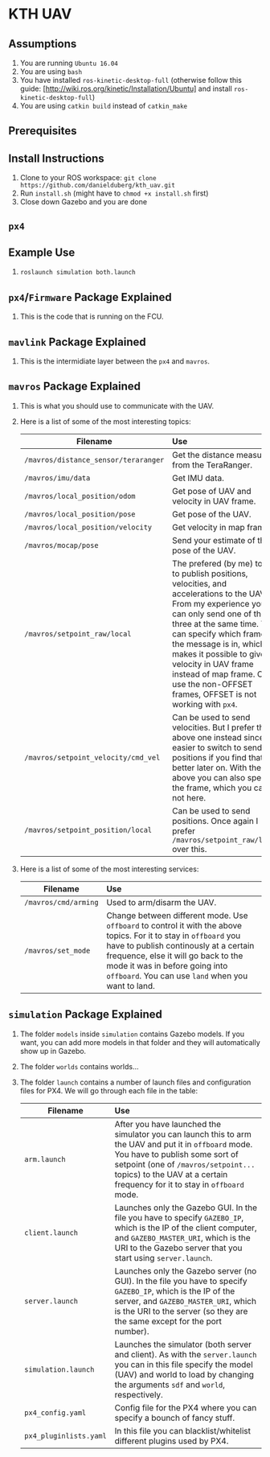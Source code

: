 # KTH UAV

## Assumptions
1. You are running `Ubuntu 16.04`
2. You are using `bash`
3. You have installed `ros-kinetic-desktop-full` (otherwise follow this guide: [http://wiki.ros.org/kinetic/Installation/Ubuntu] and install `ros-kinetic-desktop-full`)
4. You are using `catkin build` instead of `catkin_make`

## Prerequisites

## Install Instructions
1. Clone to your ROS workspace: `git clone https://github.com/danielduberg/kth_uav.git`
2. Run `install.sh` (might have to `chmod +x install.sh` first)
3. Close down Gazebo and you are done

## `px4`

## Example Use
1. `roslaunch simulation both.launch`

## `px4`/`Firmware` Package Explained
1. This is the code that is running on the FCU.

## `mavlink` Package Explained
1. This is the intermidiate layer between the `px4` and `mavros`.

## `mavros` Package Explained
1. This is what you should use to communicate with the UAV.
2. Here is a list of some of the most interesting topics:

    | Filename               | Use           |
    | ---------------------- |:--------------|
    | `/mavros/distance_sensor/teraranger` | Get the distance measure from the TeraRanger. |
    | `/mavros/imu/data`                   | Get IMU data. |
    | `/mavros/local_position/odom`        | Get pose of UAV and velocity in UAV frame. |
    | `/mavros/local_position/pose`        | Get pose of the UAV. |
    | `/mavros/local_position/velocity`    | Get velocity in map frame. |
    | `/mavros/mocap/pose`                 | Send your estimate of the pose of the UAV. |
    | `/mavros/setpoint_raw/local`         | The prefered (by me) topic to publish positions, velocities, and accelerations to the UAV. From my experience you can only send one of the three at the same time. You can specify which frame the message is in, which makes it possible to give velocity in UAV frame instead of map frame. Only use the non-OFFSET frames, OFFSET is not working with `px4`. |
    | `/mavros/setpoint_velocity/cmd_vel`  | Can be used to send velocities. But I prefer the above one instead since it is easier to switch to sending positions if you find that better later on. With the above you can also specify the frame, which you can not here. |
    | `/mavros/setpoint_position/local`    | Can be used to send positions. Once again I prefer `/mavros/setpoint_raw/local` over this. |
    
3. Here is a list of some of the most interesting services:

    | Filename               | Use           |
    | ---------------------- |:--------------|
    | `/mavros/cmd/arming`   | Used to arm/disarm the UAV. |
    | `/mavros/set_mode`                   | Change between different mode. Use `offboard` to control it with the above topics. For it to stay in `offboard` you have to publish continously at a certain frequence, else it will go back to the mode it was in before going into `offboard`. You can use `land` when you want to land. |  

## `simulation` Package Explained
1. The folder `models` inside `simulation` contains Gazebo models. If you want, you can add more models in that folder and they will automatically show up in Gazebo.
3. The folder `worlds` contains worlds...
2. The folder `launch` contains a number of launch files and configuration files for PX4. We will go through each file in the table:

    | Filename               | Use           |
    | ---------------------- |:--------------|
    | `arm.launch`           | After you have launched the simulator you can launch this to arm the UAV and put it in `offboard` mode. You have to publish some sort of setpoint (one of `/mavros/setpoint...` topics) to the UAV at a certain frequency for it to stay in `offboard` mode. |
    | `client.launch`        | Launches only the Gazebo GUI. In the file you have to specify `GAZEBO_IP`, which is the IP of the client computer, and `GAZEBO_MASTER_URI`, which is the URI to the Gazebo server that you start using `server.launch`. |
    | `server.launch`        | Launches only the Gazebo server (no GUI). In the file you have to specify `GAZEBO_IP`, which is the IP of the server, and `GAZEBO_MASTER_URI`, which is the URI to the server (so they are the same except for the port number). |
    | `simulation.launch`    | Launches the simulator (both server and client). As with the `server.launch` you can in this file specify the model (UAV) and world to load by changing the arguments `sdf` and `world`, respectively. |
    | `px4_config.yaml`      | Config file for the PX4 where you can specify a bounch of fancy stuff. |
    | `px4_pluginlists.yaml` | In this file you can blacklist/whitelist different plugins used by PX4. |

